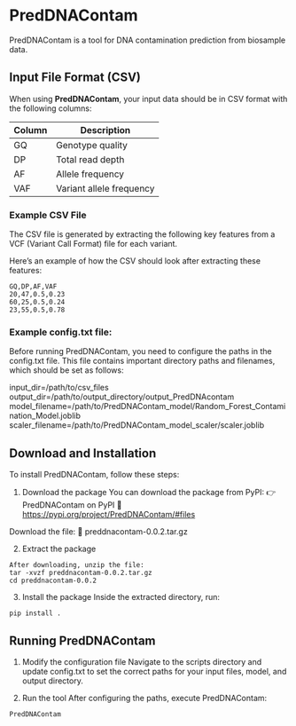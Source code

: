 # PredDNAContam

PredDNAContam is a tool for DNA contamination prediction from biosample data.

## Input File Format (CSV)

When using **PredDNAContam**, your input data should be in CSV format with the following columns:

| Column  | Description |
|---------|------------|
| GQ      | Genotype quality |
| DP      | Total read depth |
| AF      | Allele frequency |
| VAF     | Variant allele frequency |

### Example CSV File
The CSV file is generated by extracting the following key features from a VCF (Variant Call Format) file for each variant.

Here’s an example of how the CSV should look after extracting these features:


```csv
GQ,DP,AF,VAF
20,47,0.5,0.23
60,25,0.5,0.24
23,55,0.5,0.78
```


### Example config.txt file:

Before running PredDNAContam, you need to configure the paths in the config.txt file. This file contains important directory paths and filenames, which should be set as follows: 

input_dir=/path/to/csv_files
output_dir=/path/to/output_directory/output_PredDNAcontam
model_filename=/path/to/PredDNAContam_model/Random_Forest_Contamination_Model.joblib
scaler_filename=/path/to/PredDNAContam_model_scaler/scaler.joblib


## Download and Installation

To install PredDNAContam, follow these steps:

1. Download the package
You can download the package from PyPI:
👉 PredDNAContam on PyPI 
🔗 https://pypi.org/project/PredDNAContam/#files

Download the file:
📂 preddnacontam-0.0.2.tar.gz 

2. Extract the package

```
After downloading, unzip the file:
tar -xvzf preddnacontam-0.0.2.tar.gz
cd preddnacontam-0.0.2
```

3. Install the package
Inside the extracted directory, run:

```
pip install .
```

## Running PredDNAContam
1. Modify the configuration file
Navigate to the scripts directory and update config.txt to set the correct paths for your input files, model, and output directory.

2. Run the tool 
After configuring the paths, execute PredDNAContam:

```
PredDNAContam
```

